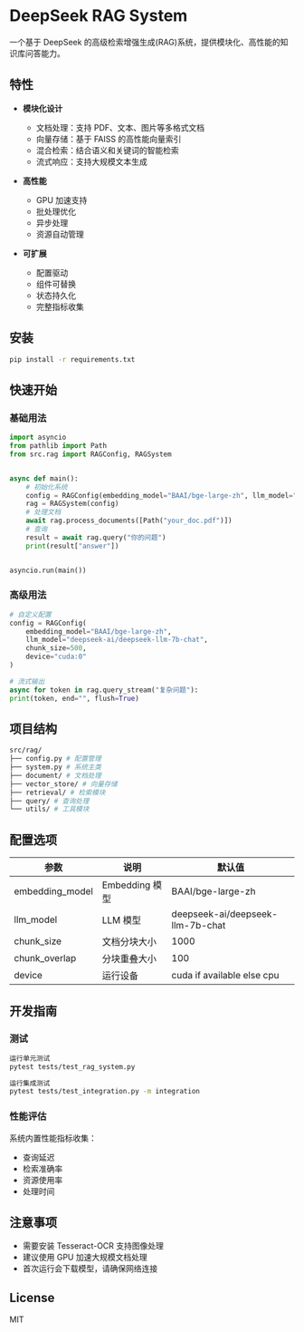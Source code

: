 # DeepSeek RAG System

一个基于 DeepSeek 的高级检索增强生成(RAG)系统，提供模块化、高性能的知识库问答能力。

## 特性

- **模块化设计**

  - 文档处理：支持 PDF、文本、图片等多格式文档
  - 向量存储：基于 FAISS 的高性能向量索引
  - 混合检索：结合语义和关键词的智能检索
  - 流式响应：支持大规模文本生成

- **高性能**

  - GPU 加速支持
  - 批处理优化
  - 异步处理
  - 资源自动管理

- **可扩展**
  - 配置驱动
  - 组件可替换
  - 状态持久化
  - 完整指标收集

## 安装

```bash
pip install -r requirements.txt
```

## 快速开始

### 基础用法

```python
import asyncio
from pathlib import Path
from src.rag import RAGConfig, RAGSystem


async def main():
    # 初始化系统
    config = RAGConfig(embedding_model="BAAI/bge-large-zh", llm_model="deepseek-ai/deepseek-llm-7b-chat")
    rag = RAGSystem(config)
    # 处理文档
    await rag.process_documents([Path("your_doc.pdf")])
    # 查询
    result = await rag.query("你的问题")
    print(result["answer"])


asyncio.run(main())
```

### 高级用法

```python
# 自定义配置
config = RAGConfig(
    embedding_model="BAAI/bge-large-zh",
    llm_model="deepseek-ai/deepseek-llm-7b-chat",
    chunk_size=500,
    device="cuda:0"
)

# 流式输出
async for token in rag.query_stream("复杂问题"):
print(token, end="", flush=True)
```

## 项目结构

```bash
src/rag/
├── config.py # 配置管理
├── system.py # 系统主类
├── document/ # 文档处理
├── vector_store/ # 向量存储
├── retrieval/ # 检索模块
├── query/ # 查询处理
└── utils/ # 工具模块
```

## 配置选项

| 参数            | 说明           | 默认值                           |
| --------------- | -------------- | -------------------------------- |
| embedding_model | Embedding 模型 | BAAI/bge-large-zh                |
| llm_model       | LLM 模型       | deepseek-ai/deepseek-llm-7b-chat |
| chunk_size      | 文档分块大小   | 1000                             |
| chunk_overlap   | 分块重叠大小   | 100                              |
| device          | 运行设备       | cuda if available else cpu       |

## 开发指南

### 测试

```bash
运行单元测试
pytest tests/test_rag_system.py

运行集成测试
pytest tests/test_integration.py -m integration
```

### 性能评估

系统内置性能指标收集：

- 查询延迟
- 检索准确率
- 资源使用率
- 处理时间

## 注意事项

- 需要安装 Tesseract-OCR 支持图像处理
- 建议使用 GPU 加速大规模文档处理
- 首次运行会下载模型，请确保网络连接

## License

MIT
